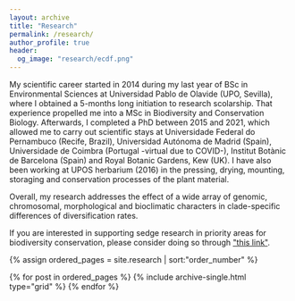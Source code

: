 ```yaml
---
layout: archive
title: "Research"
permalink: /research/
author_profile: true
header:
  og_image: "research/ecdf.png"
---
```


My scientific career started in 2014 during my last year of BSc in Environmental Sciences at Universidad Pablo de Olavide (UPO, Sevilla), where I obtained a 5-months long initiation to research scolarship. That experience propelled me into a MSc in Biodiversity and Conservation Biology. Afterwards, I completed a PhD between 2015 and 2021, which allowed me to carry out scientific stays at Universidade Federal do Pernambuco (Recife, Brazil), Universidad Autónoma de Madrid (Spain), Universidade de Coimbra (Portugal -virtual due to COVID-), Institut Botànic de Barcelona (Spain) and Royal Botanic Gardens, Kew (UK). I have also been working at UPOS herbarium (2016) in the pressing, drying, mounting, storaging and conservation processes of the plant material.

Overall, my research addresses the effect of a wide array of genomic, chromosomal, morphological and bioclimatic characters in clade-specific differences of diversification rates. 

If you are interested in supporting sedge research in priority areas for biodiversity conservation, please consider doing so through ["this link"](https://www.paypal.com/cgi-bin/webscr?cmd=_s-xclick&hosted_button_id=U3D7GLE4PGNZQ).

<nbsp>

{% assign ordered_pages = site.research | sort:"order_number" %}

{% for post in ordered_pages %}
  {% include archive-single.html type="grid" %}
{% endfor %}